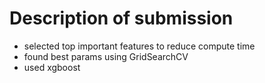 # Description of submission
- selected top important features to reduce compute time
- found best params using GridSearchCV
- used xgboost
